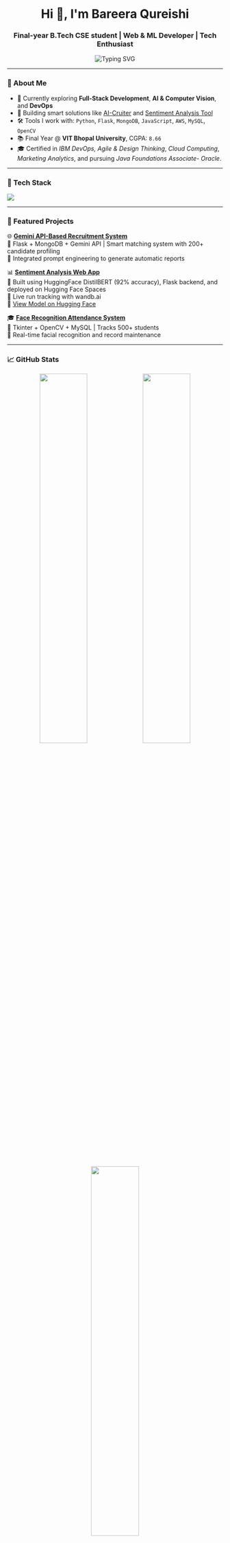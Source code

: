 <h1 align="center">Hi 👋, I'm Bareera Qureishi</h1>
<h3 align="center">Final-year B.Tech CSE student | Web & ML Developer | Tech Enthusiast</h3>

<p align="center">
  <img src="https://readme-typing-svg.herokuapp.com?font=Fira+Code&size=18&pause=1000&color=F76D57&center=true&vCenter=true&width=435&lines=Crafting+AI-Powered+Web+Apps;Loves+Python%2C+Flask+%26+Cloud;Open+Source+Contributor+%7C+Forever+Learning" alt="Typing SVG" />
</p>

---

### 🔎 About Me

- 🌱 Currently exploring **Full-Stack Development**, **AI & Computer Vision**, and **DevOps**
- 🧠 Building smart solutions like [AI-Cruiter](https://github.com/Bareeraq/AI-cruiter) and [Sentiment Analysis Tool](https://github.com/Bareeraq/sentiment-analysis-tool)
- 🛠️ Tools I work with: `Python`, `Flask`, `MongoDB`, `JavaScript`, `AWS`, `MySQL`, `OpenCV`
- 📚 Final Year @ **VIT Bhopal University**, CGPA: `8.66`
- 🎓 Certified in *IBM DevOps, Agile & Design Thinking*, *Cloud Computing*, *Marketing Analytics*, and pursuing *Java Foundations Associate- Oracle*.

---

### 🧰 Tech Stack

<img src="https://skillicons.dev/icons?i=python,java,cpp,html,css,js,flask,mysql,mongodb,aws,git,github,vscode,opencv,tensorflow" />

---

### 🚀 Featured Projects

🌐 **[Gemini API-Based Recruitment System](https://github.com/Bareeraq/AI-cruiter)**  
🔹 Flask + MongoDB + Gemini API | Smart matching system with 200+ candidate profiling  
🔹 Integrated prompt engineering to generate automatic reports

📊 **[Sentiment Analysis Web App](https://github.com/Bareeraq/sentiment-analysis-tool)**  
🔹 Built using HuggingFace DistilBERT (92% accuracy), Flask backend, and deployed on Hugging Face Spaces  
🔹 Live run tracking with wandb.ai  
🔗 [View Model on Hugging Face](https://huggingface.co/bareeraqrsh/Sentiment-analysis-tool)

🎓 **[Face Recognition Attendance System](https://github.com/Bareeraq/Face_recognition_system)**  
🔹 Tkinter + OpenCV + MySQL | Tracks 500+ students  
🔹 Real-time facial recognition and record maintenance

---

### 📈 GitHub Stats

<p align="center">
  <img src="https://github-readme-stats.vercel.app/api?username=Bareeraq&show_icons=true&theme=radical" width="47%"/>
  <img src="https://streak-stats.demolab.com?user=Bareeraq&theme=radical" width="47%"/>
</p>
<p align="center">
  <img src="https://github-readme-stats.vercel.app/api/top-langs/?username=Bareeraq&layout=compact&theme=radical" width="47%"/>
</p>

---

### 💼 Connect with Me

[![LinkedIn](https://img.shields.io/badge/LinkedIn-Bareera%20Qureishi-blue?logo=linkedin)](https://www.linkedin.com/in/bareera-qureishi/)
[![Gmail](https://img.shields.io/badge/Gmail-bareera.qureishi7@gmail.com-red?logo=gmail)](mailto:bareera.qureishi7@gmail.com)
[![GitHub](https://img.shields.io/badge/GitHub-Bareeraq-black?logo=github)](https://github.com/Bareeraq)

---

<details>
  <summary>📌 Resume & Certificates</summary>

- 📄 [View My Resume](https://github.com/Bareeraq/My_Resume/blob/main/Bareera_Qureishi_Resume.pdf)
- 📃 [Cloud Computing - NPTEL](https://drive.google.com/file/d/127nCS9yUsB7K8TPdUx0lehtelpC-foKc/view?usp=sharing)
- 📃 [Marketing Analytics - NPTEL](https://drive.google.com/file/d/14tDyFuD4_t45gnlIWNQxj_Yn82vTKuMn/view?usp=sharing)
- 📃 [DevOps, Agile & Design Thinking - IBM]
- 📃 [DevOps V2 - IBM]
  
</details>

---

✨ _“Learning is a journey — and I code along the way.”_  

